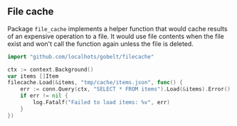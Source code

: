 ## File cache

Package `file_cache` implements a helper function that would cache results of
an expensive operation to a file. It would use file contents when the file exist
and won't call the function again unless the file is deleted.

```go
import "github.com/localhots/gobelt/filecache"
```

```go
ctx := context.Background()
var items []Item
filecache.Load(&items, "tmp/cache/items.json", func() {  
    err := conn.Query(ctx, "SELECT * FROM items").Load(&items).Error()
    if err != nil {
        log.Fatalf("Failed to load items: %v", err)
    }
})
```
